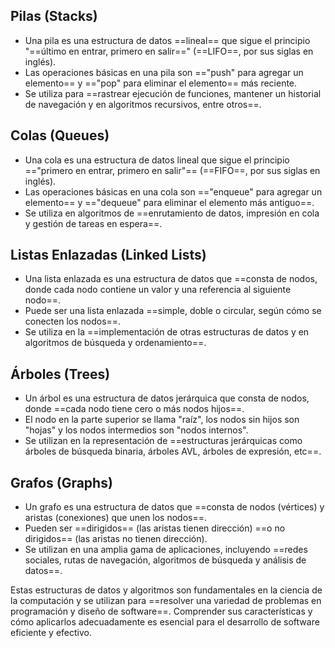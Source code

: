 ## Pilas (Stacks)
- Una pila es una estructura de datos ==lineal== que sigue el principio "==último en entrar, primero en salir==" (==LIFO==, por sus siglas en inglés).
- Las operaciones básicas en una pila son =="push" para agregar un elemento== y =="pop" para eliminar el elemento== más reciente.
- Se utiliza para ==rastrear ejecución de funciones, mantener un historial de navegación y en algoritmos recursivos, entre otros==.
## Colas (Queues)
- Una cola es una estructura de datos lineal que sigue el principio =="primero en entrar, primero en salir"== (==FIFO==, por sus siglas en inglés).
- Las operaciones básicas en una cola son =="enqueue" para agregar un elemento== y =="dequeue" para eliminar el elemento más antiguo==.
- Se utiliza en algoritmos de ==enrutamiento de datos, impresión en cola y gestión de tareas en espera==.
## Listas Enlazadas (Linked Lists)
- Una lista enlazada es una estructura de datos que ==consta de nodos, donde cada nodo contiene un valor y una referencia al siguiente nodo==.
- Puede ser una lista enlazada ==simple, doble o circular, según cómo se conecten los nodos==.
- Se utiliza en la ==implementación de otras estructuras de datos y en algoritmos de búsqueda y ordenamiento==.
## Árboles (Trees)
- Un árbol es una estructura de datos jerárquica que consta de nodos, donde ==cada nodo tiene cero o más nodos hijos==.
- El nodo en la parte superior se llama "raíz", los nodos sin hijos son "hojas" y los nodos intermedios son "nodos internos".
- Se utilizan en la representación de ==estructuras jerárquicas como árboles de búsqueda binaria, árboles AVL, árboles de expresión, etc==.
## Grafos (Graphs)
- Un grafo es una estructura de datos que ==consta de nodos (vértices) y aristas (conexiones) que unen los nodos==.
- Pueden ser ==dirigidos== (las aristas tienen dirección) ==o no dirigidos== (las aristas no tienen dirección).
- Se utilizan en una amplia gama de aplicaciones, incluyendo ==redes sociales, rutas de navegación, algoritmos de búsqueda y análisis de datos==.

Estas estructuras de datos y algoritmos son fundamentales en la ciencia de la computación y se utilizan para ==resolver una variedad de problemas en programación y diseño de software==. Comprender sus características y cómo aplicarlos adecuadamente es esencial para el desarrollo de software eficiente y efectivo.